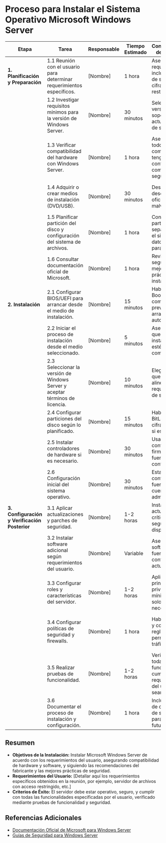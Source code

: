 # Proceso para Instalar el Sistema Operativo Microsoft Windows Server

| **Etapa**                        | **Tarea**                                                                 | **Responsable** | **Tiempo Estimado** | **Consideraciones de Seguridad**                                                                 | **Notas/Recursos**                                                                                     |
|----------------------------------|---------------------------------------------------------------------------|-----------------|---------------------|----------------------------------------------------------------------------------------------------------|--------------------------------------------------------------------------------------------------------|
| **1. Planificación y Preparación** | 1.1 Reunión con el usuario para determinar requerimientos específicos.    | [Nombre]        | 1 hora              | Asegurar que los requerimientos incluyan medidas de seguridad (ej. cifrado, acceso restringido).         | Documentar requerimientos en un informe.                                                               |
|                                  | 1.2 Investigar requisitos mínimos para la versión de Windows Server.      | [Nombre]        | 30 minutos          | Seleccionar una versión con soporte activo y actualizaciones de seguridad.                               | Consultar [Documentación de Microsoft](https://docs.microsoft.com/en-us/windows-server/get-started-19/system-requirements). |
|                                  | 1.3 Verificar compatibilidad del hardware con Windows Server.             | [Nombre]        | 1 hora              | Asegurar que todos los componentes tengan controladores compatibles y seguros.                           | Utilizar la lista de compatibilidad de hardware de Microsoft.                                          |
|                                  | 1.4 Adquirir o crear medios de instalación (DVD/USB).                     | [Nombre]        | 30 minutos          | Descargar la ISO desde una fuente oficial para evitar malware.                                           | Usar la herramienta de creación de medios de Microsoft.                                                |
|                                  | 1.5 Planificar partición del disco y configuración del sistema de archivos.| [Nombre]        | 1 hora              | Considerar particiones separadas para el sistema y datos; usar NTFS para seguridad.                      | Consultar mejores prácticas de particionamiento.                                                       |
|                                  | 1.6 Consultar documentación oficial de Microsoft.                         | [Nombre]        | 1 hora              | Revisar guías de seguridad y mejores prácticas de instalación.                                           | [Guía de Instalación de Windows Server](https://docs.microsoft.com/en-us/windows-server/get-started-19/install). |
| **2. Instalación**                | 2.1 Configurar BIOS/UEFI para arrancar desde el medio de instalación.     | [Nombre]        | 15 minutos          | Habilitar Secure Boot si es compatible para prevenir arranques no autorizados.                           | Verificar configuración de arranque seguro.                                                            |
|                                  | 2.2 Iniciar el proceso de instalación desde el medio seleccionado.        | [Nombre]        | 5 minutos           | Asegurarse de que el medio de instalación no esté comprometido.                                          | Observar mensajes de error durante el arranque.                                                        |
|                                  | 2.3 Seleccionar la versión de Windows Server y aceptar términos de licencia.| [Nombre]        | 10 minutos          | Elegir la versión que mejor se alinee con los requerimientos de seguridad.                               | Revisar las diferencias entre ediciones (Standard, Datacenter, etc.).                                  |
|                                  | 2.4 Configurar particiones del disco según lo planificado.                | [Nombre]        | 15 minutos          | Habilitar BitLocker para cifrado de disco si es necesario.                                               | Asegurar que las particiones sean adecuadas para el uso previsto.                                      |
|                                  | 2.5 Instalar controladores de hardware si es necesario.                   | [Nombre]        | 30 minutos          | Usar controladores firmados y de fuentes confiables.                                                     | Tener controladores listos en un medio externo.                                                        |
|                                  | 2.6 Configuración inicial del sistema operativo.                          | [Nombre]        | 30 minutos          | Establecer una contraseña fuerte para la cuenta de administrador.                                        | Configurar nombre del servidor, unir al dominio si aplica.                                             |
| **3. Configuración y Verificación Posterior** | 3.1 Aplicar actualizaciones y parches de seguridad.                       | [Nombre]        | 1-2 horas           | Instalar todas las actualizaciones críticas y de seguridad disponibles.                                  | Usar Windows Update o WSUS si está disponible.                                                         |
|                                  | 3.2 Instalar software adicional según requerimientos del usuario.         | [Nombre]        | Variable            | Asegurar que el software sea de fuentes confiables y esté actualizado.                                   | Lista de software a instalar previamente acordada.                                                     |
|                                  | 3.3 Configurar roles y características del servidor.                      | [Nombre]        | 1-2 horas           | Aplicar el principio de privilegio mínimo; habilitar solo roles necesarios.                              | Consultar [Guía de Roles de Windows Server](https://docs.microsoft.com/en-us/windows-server/administration/server-manager/server-manager). |
|                                  | 3.4 Configurar políticas de seguridad y firewalls.                        | [Nombre]        | 1 hora              | Habilitar firewall y configurar reglas para permitir solo tráfico necesario.                             | Usar Windows Defender Firewall o software de terceros si es necesario.                                 |
|                                  | 3.5 Realizar pruebas de funcionalidad.                                    | [Nombre]        | 1-2 horas           | Verificar que todas las funciones cumplan con los requerimientos del usuario y sean seguras.             | Crear un checklist de pruebas basado en los requerimientos.                                            |
|                                  | 3.6 Documentar el proceso de instalación y configuración.                 | [Nombre]        | 1 hora              | Incluir detalles de configuración de seguridad para auditorías futuras.                                  | Mantener un registro detallado para referencia y mantenimiento.                                        |

## Resumen
- **Objetivos de la Instalación:** Instalar Microsoft Windows Server de acuerdo con los requerimientos del usuario, asegurando compatibilidad de hardware y software, y siguiendo las recomendaciones del fabricante y las mejores prácticas de seguridad.
- **Requerimientos del Usuario:** [Detallar aquí los requerimientos específicos obtenidos en la reunión, por ejemplo, servidor de archivos con acceso restringido, etc.]
- **Criterios de Éxito:** El servidor debe estar operativo, seguro, y cumplir con todas las funcionalidades especificadas por el usuario, verificado mediante pruebas de funcionalidad y seguridad.

## Referencias Adicionales
- [Documentación Oficial de Microsoft para Windows Server](https://docs.microsoft.com/en-us/windows-server/)
- [Guías de Seguridad para Windows Server](https://docs.microsoft.com/en-us/windows-server/security/security-and-assurance)